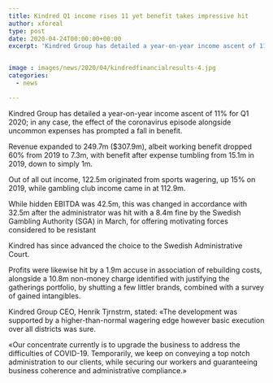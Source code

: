 ```yaml
---
title: Kindred Q1 income rises 11 yet benefit takes impressive hit
author: xforeal 
type: post
date: 2020-04-24T00:00:00+00:00
excerpt: 'Kindred Group has detailed a year-on-year income ascent of 11&amp;percnt; for Q1 2020; in any case, the effect of the coronavirus flare-up alongside uncommon expenses has prompted a fall in profit '


image : images/news/2020/04/kindredfinancialresults-4.jpg
categories:
  - news

---
```

Kindred Group has detailed a year-on-year income ascent of 11&percnt; for Q1 2020; in any case, the effect of the coronavirus episode alongside uncommon expenses has prompted a fall in benefit. 

Revenue expanded to 249.7m ($307.9m), albeit working benefit dropped 60&percnt; from 2019 to 7.3m, with benefit after expense tumbling from 15.1m in 2019, down to simply 1m. 

Out of all out income, 122.5m originated from sports wagering, up 15&percnt; on 2019, while gambling club income came in at 112.9m. 

While hidden EBITDA was 42.5m, this was changed in accordance with 32.5m after the administrator was hit with a 8.4m fine by the Swedish Gambling Authority (SGA) in March, for offering motivating forces considered to be resistant 

Kindred has since advanced the choice to the Swedish Administrative Court. 

Profits were likewise hit by a 1.9m accuse in association of rebuilding costs, alongside a 10.8m non-money charge identified with justifying the gatherings portfolio, by shutting a few littler brands, combined with a survey of gained intangibles. 

Kindred Group CEO, Henrik Tjrnstrm, stated: &#171;The development was supported by a higher-than-normal wagering edge however basic execution over all districts was sure. 

&#171;Our concentrate currently is to upgrade the business to address the difficulties of COVID-19. Temporarily, we keep on conveying a top notch administration to our clients, while securing our workers and guaranteeing business coherence and administrative compliance.&#187;